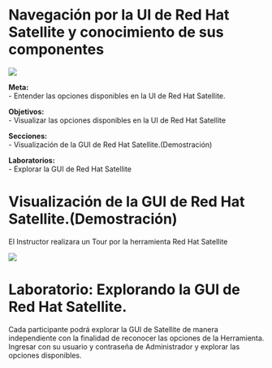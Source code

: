 <h1>Navegación por la UI de Red Hat Satellite y conocimiento de sus componentes</h1>
<p align="left"><img src="https://github.com/gpulido-redhat/tecnologiasredhat/blob/master/images/sat/sat100.png?raw=true"></p>
<p>
<strong>Meta:</strong>
<br>- Entender las opciones disponibles en la UI de Red Hat Satellite.
</p>
<p>
<strong>Objetivos:</strong>
<br>- Visualizar las opciones disponibles en la UI de Red Hat Satellite
</p>
<p>
<strong>Secciones:</strong>
<br>- Visualización de la GUI de Red Hat Satellite.(Demostración)
</p>
<p>
<strong>Laboratorios:</strong>
<br>- Explorar la GUI de Red Hat Satellite
</p>

# Visualización de la GUI de Red Hat Satellite.(Demostración)
El Instructor realizara un Tour por la herramienta Red Hat Satellite
<p align="left"><img src="https://github.com/gpulido-redhat/tecnologiasredhat/blob/master/images/sat/sat300.png?raw=true"></p>

# Laboratorio: Explorando la GUI de Red Hat Satellite.
Cada participante podrá explorar la GUI de Satellite de manera independiente con la finalidad de reconocer las opciones de la Herramienta.
Ingresar con su usuario y contraseña de Administrador y explorar las opciones disponibles.